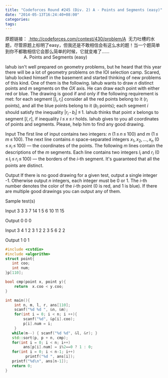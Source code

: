 ```yaml
---
title: "Codeforces Round #245 (Div. 2) A - Points and Segments (easy)"
date: "2014-05-13T16:24:40+08:00"
categories:
tags:
---
```


                                            
原题链接： <a href="http://codeforces.com/contest/430/problem/A" rel="nofollow"> http://codeforces.com/contest/430/problem/A
</a>
 无力吐槽的水题，尽管原题上标明了easy，但我还是不敢相信会有这么水的题！当一个题简单到你不都敢相信它会那么简单的时候，它就变难了……
                                                         A. Points and Segments (easy)


Iahub isn't well prepared on geometry problems, but he heard that this year there will be a lot of geometry problems on the IOI selection camp. Scared, Iahub locked himself in the basement and started thinking of new problems of this kind. One of them is
 the following.
Iahub wants to draw <em>n</em> distinct points and
<em>m</em> segments on the <em>OX</em> axis. He can draw each point with either red or blue. The drawing is good if and only if the following requirement is met: for each segment
[<em>l</em><sub class="lower-index"><em>i</em></sub>, <em>r</em><sub class="lower-index"><em>i</em></sub>] consider all the red points belong to it (<em>r</em><sub class="lower-index"><em>i</em></sub>
 points), and all the blue points belong to it (<em>b</em><sub class="lower-index"><em>i</em></sub> points); each segment
<em>i</em> should satisfy the inequality 
|<em>r</em><sub class="lower-index"><em>i</em></sub> - <em>b</em><sub class="lower-index"><em>i</em></sub>| ≤ 1.
Iahub thinks that point <em>x</em> belongs to segment
[<em>l</em>, <em>r</em>], if inequality 
<em>l</em> ≤ <em>x</em> ≤ <em>r</em> holds.
Iahub gives to you all coordinates of points and segments. Please, help him to find any good drawing.


Input
The first line of input contains two integers: <em>n</em> (1 ≤ <em>n</em> ≤ 100) and
<em>m</em> (1 ≤ <em>m</em> ≤ 100). The next line contains
<em>n</em> space-separated integers 
<em>x</em><sub class="lower-index">1</sub>, <em>x</em><sub class="lower-index">2</sub>, ..., <em>x</em><sub class="lower-index"><em>n</em></sub> (0 ≤ <em>x</em><sub class="lower-index"><em>i</em></sub> ≤ 100) — the coordinates
 of the points. The following <em>m</em> lines contain the descriptions of the
<em>m</em> segments. Each line contains two integers
<em>l</em><sub class="lower-index"><em>i</em></sub> and
<em>r</em><sub class="lower-index"><em>i</em></sub> (0 ≤ <em>l</em><sub class="lower-index"><em>i</em></sub> ≤ <em>r</em><sub class="lower-index"><em>i</em></sub> ≤ 100) — the borders of the
<em>i</em>-th segment.
It's guaranteed that all the points are distinct.


Output
If there is no good drawing for a given test, output a single integer -1. Otherwise output
<em>n</em> integers, each integer must be 0 or 1. The
<em>i</em>-th number denotes the color of the 
<em>i</em>-th point (0 is red, and 1 is blue).
If there are multiple good drawings you can output any of them.


Sample test(s)


Input
3 3
3 7 14
1 5
6 10
11 15



Output
0 0 0


Input
3 4
1 2 3
1 2
2 3
5 6
2 2



Output
1 0 1 






```cpp
#include <cstdio>
#include <algorithm>
struct point{
   int coo;
   int num;
}p[110];

bool cmp(point x, point y){
    return  x.coo < y.coo;
}

int main(){
    int n, m, l, r, ans[110];
    scanf("%d %d ", &n, &m);
    for(int i = 0; i < n; i ++){
        scanf("%d", &p[i].coo);
        p[i].num = i;
    }
   while(m--) { scanf("%d %d", &l, &r); }  
   std::sort(p, p + n, cmp);
   for(int i = 0; i < n; i++)
        ans[p[i].num] = i%2==0 ? 1 : 0;
   for(int i = 0; i < n-1; i++)
         printf("%d ", ans[i]);
   printf("%d\n", ans[n-1]);
   return 0;
}
```



